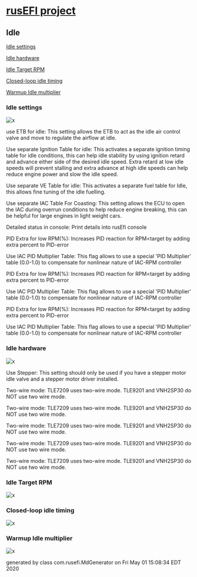 # [rusEFI project](rusEFI-project)
## Idle
[Idle settings](#Idle-settings)

[Idle hardware](#Idle-hardware)

[Idle Target RPM](#Idle-Target-RPM)

[Closed-loop idle timing](#Closed-loop-idle-timing)

[Warmup Idle multiplier](#Warmup-Idle-multiplier)

### Idle settings
![x](overview/TS_generated/dialog_Idle_settings.png)

use ETB for idle: This setting allows the ETB to act as the idle air control valve and move to regulate the airflow at idle.

Use separate Ignition Table for idle: This activates a separate ignition timing table for idle conditions, this can help idle stability by using ignition retard and advance either side of the desired idle speed. Extra retard at low idle speeds will prevent stalling and extra advance at high idle speeds can help reduce engine power and slow the idle speed.

Use separate VE Table for idle: This activates a separate fuel table for Idle, this allows fine tuning of the idle fuelling.

Use separate IAC Table For Coasting: This setting allows the ECU to open the IAC during overrun conditions to help reduce engine breaking, this can be helpful for large engines in light weight cars.

Detailed status in console: Print details into rusEfi console

PID Extra for low RPM(%): Increases PID reaction for RPM<target by adding extra percent to PID-error

Use IAC PID Multiplier Table: This flag allows to use a special 'PID Multiplier' table (0.0-1.0) to compensate for nonlinear nature of IAC-RPM controller

PID Extra for low RPM(%): Increases PID reaction for RPM<target by adding extra percent to PID-error

Use IAC PID Multiplier Table: This flag allows to use a special 'PID Multiplier' table (0.0-1.0) to compensate for nonlinear nature of IAC-RPM controller

PID Extra for low RPM(%): Increases PID reaction for RPM<target by adding extra percent to PID-error

Use IAC PID Multiplier Table: This flag allows to use a special 'PID Multiplier' table (0.0-1.0) to compensate for nonlinear nature of IAC-RPM controller

### Idle hardware
![x](overview/TS_generated/dialog_Idle_hardware.png)

Use Stepper: This setting should only be used if you have a stepper motor idle valve and a stepper motor driver installed.

Two-wire mode: TLE7209 uses two-wire mode. TLE9201 and VNH2SP30 do NOT use two wire mode.

Two-wire mode: TLE7209 uses two-wire mode. TLE9201 and VNH2SP30 do NOT use two wire mode.

Two-wire mode: TLE7209 uses two-wire mode. TLE9201 and VNH2SP30 do NOT use two wire mode.

Two-wire mode: TLE7209 uses two-wire mode. TLE9201 and VNH2SP30 do NOT use two wire mode.

Two-wire mode: TLE7209 uses two-wire mode. TLE9201 and VNH2SP30 do NOT use two wire mode.

### Idle Target RPM
![x](overview/TS_generated/dialog_Idle_Target_RPM.png)

### Closed-loop idle timing
![x](overview/TS_generated/dialog_Closed-loop_idle_timing.png)

### Warmup Idle multiplier
![x](overview/TS_generated/dialog_Warmup_Idle_multiplier.png)


generated by class com.rusefi.MdGenerator on Fri May 01 15:08:34 EDT 2020
